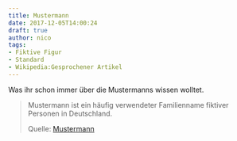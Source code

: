 ```yaml
---
title: Mustermann
date: 2017-12-05T14:00:24
draft: true
author: nico
tags: 
- Fiktive Figur
- Standard
- Wikipedia:Gesprochener Artikel
---
```


Was ihr schon immer über die Mustermanns wissen wolltet.

> Mustermann ist ein häufig verwendeter Familienname fiktiver Personen in
> Deutschland.
>
> Quelle: [Mustermann](https://de.wikipedia.org/wiki/Mustermann)
